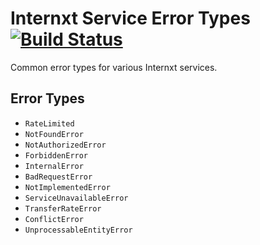 Internxt Service Error Types [![Build Status](https://travis-ci.com/internxt/service-error-types.svg?branch=master)](https://travis-ci.com/internxt/service-error-types)
=========================

Common error types for various Internxt services.

Error Types
-----------
* `RateLimited`
* `NotFoundError`
* `NotAuthorizedError`
* `ForbiddenError`
* `InternalError`
* `BadRequestError`
* `NotImplementedError`
* `ServiceUnavailableError`
* `TransferRateError`
* `ConflictError`
* `UnprocessableEntityError`
